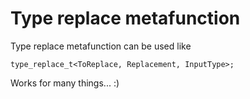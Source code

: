 # Type replace metafunction
Type replace metafunction can be used like

```
type_replace_t<ToReplace, Replacement, InputType>;
```

Works for many things... :) 
